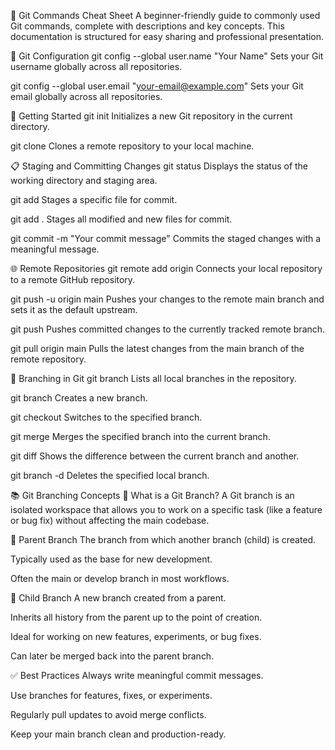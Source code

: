 📘 Git Commands Cheat Sheet
A beginner-friendly guide to commonly used Git commands, complete with descriptions and key concepts. This documentation is structured for easy sharing and professional presentation.

🔧 Git Configuration
git config --global user.name "Your Name"
Sets your Git username globally across all repositories.

git config --global user.email "your-email@example.com"
Sets your Git email globally across all repositories.

🚀 Getting Started
git init
Initializes a new Git repository in the current directory.

git clone <repository-URL>
Clones a remote repository to your local machine.

📋 Staging and Committing Changes
git status
Displays the status of the working directory and staging area.

git add <filename>
Stages a specific file for commit.

git add .
Stages all modified and new files for commit.

git commit -m "Your commit message"
Commits the staged changes with a meaningful message.

🌐 Remote Repositories
git remote add origin <repository-URL>
Connects your local repository to a remote GitHub repository.

git push -u origin main
Pushes your changes to the remote main branch and sets it as the default upstream.

git push
Pushes committed changes to the currently tracked remote branch.

git pull origin main
Pulls the latest changes from the main branch of the remote repository.

🌿 Branching in Git
git branch
Lists all local branches in the repository.

git branch <branch-name>
Creates a new branch.

git checkout <branch-name>
Switches to the specified branch.

git merge <branch-name>
Merges the specified branch into the current branch.

git diff <branch-name>
Shows the difference between the current branch and another.

git branch -d <branch-name>
Deletes the specified local branch.

📚 Git Branching Concepts
🔹 What is a Git Branch?
A Git branch is an isolated workspace that allows you to work on a specific task (like a feature or bug fix) without affecting the main codebase.

🔹 Parent Branch
The branch from which another branch (child) is created.

Typically used as the base for new development.

Often the main or develop branch in most workflows.

🔹 Child Branch
A new branch created from a parent.

Inherits all history from the parent up to the point of creation.

Ideal for working on new features, experiments, or bug fixes.

Can later be merged back into the parent branch.

✅ Best Practices
Always write meaningful commit messages.

Use branches for features, fixes, or experiments.

Regularly pull updates to avoid merge conflicts.

Keep your main branch clean and production-ready.
